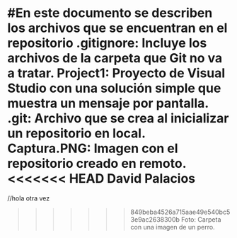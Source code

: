 #En este documento se describen los archivos que se encuentran en el repositorio
.gitignore: Incluye los archivos de la carpeta que Git no va a tratar.
Project1: Proyecto de Visual Studio con una solución simple que muestra un mensaje por pantalla.
.git: Archivo que se crea al inicializar un repositorio en local.
Captura.PNG: Imagen con el repositorio creado en remoto.
<<<<<<< HEAD
David Palacios
=======
//hola otra vez
>>>>>>> 849beba4526a715aae49e540bc53e9ac2638300b
Foto: Carpeta con una imagen de un perro.